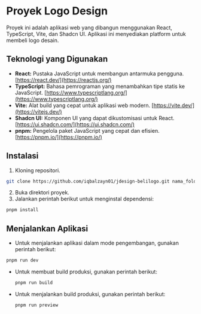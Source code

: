 # Proyek Logo Design

Proyek ini adalah aplikasi web yang dibangun menggunakan React, TypeScript, Vite, dan Shadcn UI. Aplikasi ini menyediakan platform untuk membeli logo desain.

## Teknologi yang Digunakan

- **React:** Pustaka JavaScript untuk membangun antarmuka pengguna. [https://react.dev/](https://reactjs.org/)
- **TypeScript:** Bahasa pemrograman yang menambahkan tipe statis ke JavaScript. [https://www.typescriptlang.org/](https://www.typescriptlang.org/)
- **Vite:** Alat build yang cepat untuk aplikasi web modern. [https://vite.dev/](https://vitejs.dev/)
- **Shadcn UI:** Komponen UI yang dapat dikustomisasi untuk React. [https://ui.shadcn.com/](https://ui.shadcn.com/)
- **pnpm:** Pengelola paket JavaScript yang cepat dan efisien. [https://pnpm.io/](https://pnpm.io/)

## Instalasi

1.  Kloning repositori.

```bash
git clone https://github.com/iqbalzayn01/jdesign-belilogo.git nama_folder
```

2.  Buka direktori proyek.
3.  Jalankan perintah berikut untuk menginstal dependensi:

```bash
pnpm install
```

## Menjalankan Aplikasi

- Untuk menjalankan aplikasi dalam mode pengembangan, gunakan perintah berikut:

```bash
pnpm run dev
```

- Untuk membuat build produksi, gunakan perintah berikut:

  ```bash
  pnpm run build
  ```

- Untuk menjalankan build produksi, gunakan perintah berikut:

  ```bash
  pnpm run preview
  ```
